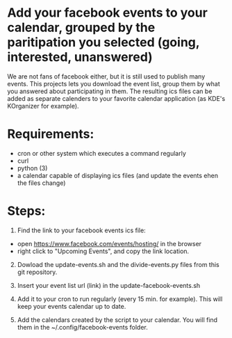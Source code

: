 # Add your facebook events to your calendar, grouped by the paritipation you selected (going, interested, unanswered)

We are not fans of facebook either, but it is still used to publish many events.
This projects lets you download the event list, group them by what you answered about participating in them.
The resulting ics files can be added as separate calenders to your favorite calendar application (as KDE's KOrganizer for example).

# Requirements:
- cron or other system which executes a command regularly
- curl
- python (3)
- a calendar capable of displaying ics files (and update the events ehen the files change)

# Steps:

1. Find the link to your facebook events ics file:
- open https://www.facebook.com/events/hosting/ in the browser
- right click to "Upcoming Events", and copy the link location.

2. Dowload the update-events.sh and the divide-events.py files from this git repository.

2. Insert your event list url (link) in the update-facebook-events.sh

3. Add it to your cron to run regularly (every 15 min. for example). This will keep your events calendar up to date.

4. Add the calendars created by the script to your calendar. You will find them in the ~/.config/facebook-events folder.
